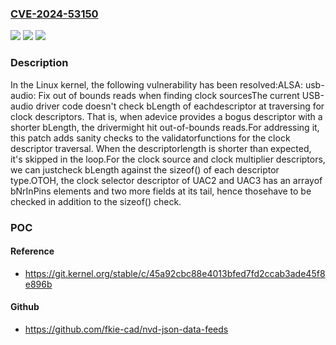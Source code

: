 ### [CVE-2024-53150](https://cve.mitre.org/cgi-bin/cvename.cgi?name=CVE-2024-53150)
![](https://img.shields.io/static/v1?label=Product&message=Linux&color=blue)
![](https://img.shields.io/static/v1?label=Version&message=1da177e4c3f41524e886b7f1b8a0c1fc7321cac2%3C%20a632bdcb359fd8145e86486ff8612da98e239acd%20&color=brighgreen)
![](https://img.shields.io/static/v1?label=Vulnerability&message=n%2Fa&color=brighgreen)

### Description

In the Linux kernel, the following vulnerability has been resolved:ALSA: usb-audio: Fix out of bounds reads when finding clock sourcesThe current USB-audio driver code doesn't check bLength of eachdescriptor at traversing for clock descriptors.  That is, when adevice provides a bogus descriptor with a shorter bLength, the drivermight hit out-of-bounds reads.For addressing it, this patch adds sanity checks to the validatorfunctions for the clock descriptor traversal.  When the descriptorlength is shorter than expected, it's skipped in the loop.For the clock source and clock multiplier descriptors, we can justcheck bLength against the sizeof() of each descriptor type.OTOH, the clock selector descriptor of UAC2 and UAC3 has an arrayof bNrInPins elements and two more fields at its tail, hence thosehave to be checked in addition to the sizeof() check.

### POC

#### Reference
- https://git.kernel.org/stable/c/45a92cbc88e4013bfed7fd2ccab3ade45f8e896b

#### Github
- https://github.com/fkie-cad/nvd-json-data-feeds

